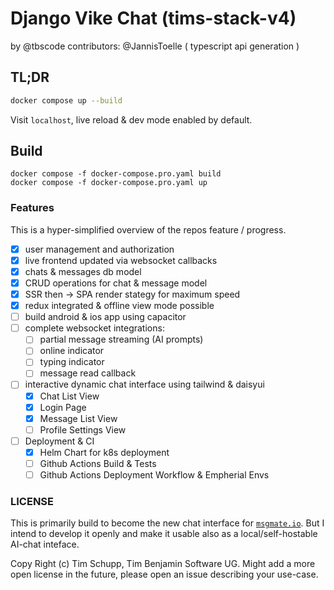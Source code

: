 # Django Vike Chat (tims-stack-v4)

by @tbscode
contributors: @JannisToelle ( typescript api generation )

## TL;DR

```bash
docker compose up --build
```

Visit `localhost`, live reload & dev mode enabled by default.

## Build

```
docker compose -f docker-compose.pro.yaml build
docker compose -f docker-compose.pro.yaml up
```

### Features

This is a hyper-simplified overview of the repos feature / progress.

- [x] user management and authorization
- [x] live frontend updated via websocket callbacks
- [x] chats & messages db model
- [x] CRUD operations for chat & message model
- [x] SSR then -> SPA render stategy for maximum speed
- [x] redux integrated & offline view mode possible
- [ ] build android & ios app using capacitor
- [ ] complete websocket integrations:
  - [ ] partial message streaming (AI prompts)
  - [ ] online indicator
  - [ ] typing indicator
  - [ ] message read callback
- [ ] interactive dynamic chat interface using tailwind & daisyui
  - [x] Chat List View
  - [x] Login Page
  - [x] Message List View
  - [ ] Profile Settings View
- [ ] Deployment & CI
  - [x] Helm Chart for k8s deployment
  - [ ] Github Actions Build & Tests
  - [ ] Github Actions Deployment Workflow & Empherial Envs

### LICENSE

This is primarily build to become the new chat interface for [`msgmate.io`](https://msgmate.io).
But I intend to develop it openly and make it usable also as a local/self-hostable AI-chat inteface.

Copy Right (c) Tim Schupp, Tim Benjamin Software UG.
Might add a more open license in the future, please open an issue describing your use-case.
